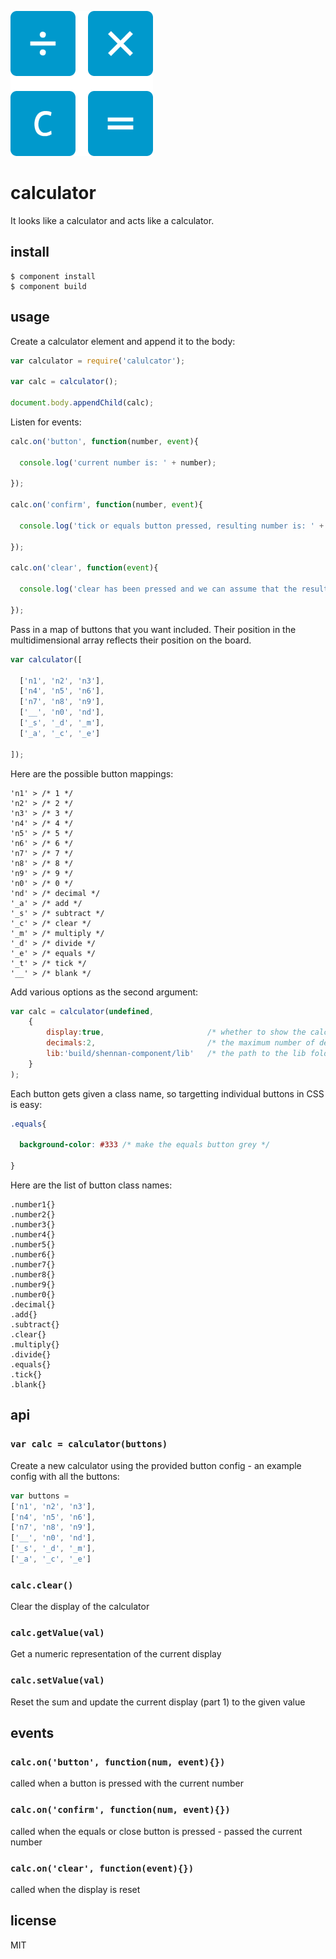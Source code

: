 ![logo](calculator.png?raw=true)

# calculator

It looks like a calculator and acts like a calculator.

## install

    $ component install
    $ component build

## usage

Create a calculator element and append it to the body:

```js
var calculator = require('calulcator');

var calc = calculator();

document.body.appendChild(calc);
```

Listen for events:

```js
calc.on('button', function(number, event){

  console.log('current number is: ' + number);

});

calc.on('confirm', function(number, event){

  console.log('tick or equals button pressed, resulting number is: ' + number);

});

calc.on('clear', function(event){

  console.log('clear has been pressed and we can assume that the resulting number is 0');

});
```

Pass in a map of buttons that you want included. Their position in the multidimensional array reflects their position on the board.

```js
var calculator([

  ['n1', 'n2', 'n3'],
  ['n4', 'n5', 'n6'],
  ['n7', 'n8', 'n9'],
  ['__', 'n0', 'nd'],
  ['_s', '_d', '_m'],
  ['_a', '_c', '_e']

]);
```

Here are the possible button mappings:

```
'n1' > /* 1 */
'n2' > /* 2 */
'n3' > /* 3 */
'n4' > /* 4 */
'n5' > /* 5 */
'n6' > /* 6 */
'n7' > /* 7 */
'n8' > /* 8 */
'n9' > /* 9 */
'n0' > /* 0 */
'nd' > /* decimal */
'_a' > /* add */
'_s' > /* subtract */
'_c' > /* clear */
'_m' > /* multiply */
'_d' > /* divide */
'_e' > /* equals */
'_t' > /* tick */
'__' > /* blank */
```

Add various options as the second argument:

```js
var calc = calculator(undefined,
    {
        display:true,                       /* whether to show the calculator display or not */
        decimals:2,                         /* the maximum number of decimal places to show */
        lib:'build/shennan-component/lib'   /* the path to the lib folder for the required assets */
    }
);
```

Each button gets given a class name, so targetting individual buttons in CSS is easy:

```css
.equals{

  background-color: #333 /* make the equals button grey */

}
```

Here are the list of button class names:

```
.number1{}
.number2{}
.number3{}
.number4{}
.number5{}
.number6{}
.number7{}
.number8{}
.number9{}
.number0{}
.decimal{}
.add{}
.subtract{}
.clear{}
.multiply{}
.divide{}
.equals{}
.tick{}
.blank{}
```

## api

### `var calc = calculator(buttons)`

Create a new calculator using the provided button config - an example config with all the buttons:

```js
var buttons = 
['n1', 'n2', 'n3'],
['n4', 'n5', 'n6'],
['n7', 'n8', 'n9'],
['__', 'n0', 'nd'],
['_s', '_d', '_m'],
['_a', '_c', '_e']
```

### `calc.clear()`

Clear the display of the calculator

### `calc.getValue(val)`

Get a numeric representation of the current display

### `calc.setValue(val)`

Reset the sum and update the current display (part 1) to the given value

## events

### `calc.on('button', function(num, event){})`

called when a button is pressed with the current number

### `calc.on('confirm', function(num, event){})`

called when the equals or close button is pressed - passed the current number

### `calc.on('clear', function(event){})`

called when the display is reset

## license

MIT
